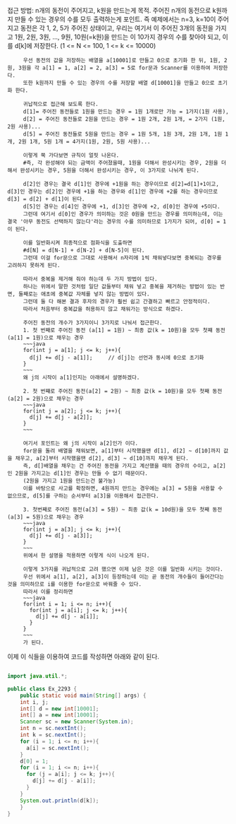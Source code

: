 접근 방법: n개의 동전이 주어지고, k원을 만드는게 목적.
         주어진 n개의 동전으로 k원까지 만들 수 있는 경우의 수를 모두 출력하는게 포인트.
         즉 예제에서는 n=3, k=10이 주어지고 동전은 각 1, 2, 5가 주어진 상태이고,
         우리는 여기서 이 주어진 3개의 동전을 가지고 1원, 2원, 3원, ..., 9원, 10원(=k원)을 만드는 이 10가지 경우의 수를 찾아야 되고, 이를 d[k]에 저장한다.
         (1 <= N <= 100, 1 <= k <= 10000)

         우선 동전의 값을 저장하는 배열을 a[10001]로 만들고 0으로 초기화 한 뒤, 1원, 2원, 3원을 각 a[1] = 1, a[2] = 2, a[3] = 5로 for문과 Scanner를 이용하여 저장한다.
         또한 k원까지 만들 수 있는 경우의 수를 저장할 배열 d[10001]을 만들고 0으로 초기화 한다.

         귀납적으로 접근해 보도록 한다.
         d[1]= 주어진 동전들로 1원을 만드는 경우 = 1원 1개로만 가능 = 1가지(1원 사용),
         d[2] = 주어진 동전들로 2원을 만드는 경우 = 1원 2개, 2원 1개, = 2가지 (1원, 2원 사용)...
         d[5] = 주어진 동전들로 5원을 만드는 경우 = 1원 5개, 1원 3개, 2원 1개, 1원 1개, 2원 1개, 5원 1개 = 4가지(1원, 2원, 5원 사용)...

         이렇게 쭉 가다보면 규칙이 얼핏 나온다.
         #즉, 각 완성해야 되는 금액이 주어졌을때, 1원을 더해서 완성시키는 경우, 2원을 더해서 완성시키는 경우, 5원을 더해서 완성시키는 경우, 이 3가지로 나뉘게 된다.

         d[2]인 경우는 결국 d[1]인 경우에 +1원을 하는 경우이므로 d[2]=d[1]+1이고, d[3]인 경우는 d[2]인 경우에 +1을 하는 경우와 d[1]인 경우에 +2를 하는 경우이므로 d[3] = d[2] + d[1]이 된다.
         d[5]인 경우는 d[4]인 경우에 +1, d[3]인 경우에 +2, d[0]인 경우에 +5이다.
         그런데 여기서 d[0]인 경우가 의미하는 것은 0원을 만드는 경우를 의미하는데, 이는 결국 '아무 동전도 선택하지 않는다'라는 경우의 수를 의미하므로 1가지가 되어, d[0] = 1 이 된다.

         이를 일반화시켜 최종적으로 점화식을 도출하면
         #d[N] = d[N-1] + d[N-2] + d[N-5]이 된다.
         그런데 이걸 for문으로 그대로 사용해서 n자리에 1씩 채워넣다보면 중복되는 경우를 고려하지 못하게 된다.

         따라서 중복을 제거해 줘야 하는데 두 가지 방법이 있다.
         하나는 위에서 말한 것처럼 일단 값들부터 채워 넣고 중복을 제거하는 방법이 있는 반면, 둘째로는 애초에 중복값 자체를 넣지 않는 방법이 있다.
         그런데 둘 다 해본 결과 후자의 경우가 훨씬 쉽고 간결하고 빠르고 안정적이다.
         따라서 처음부터 중복값을 허용하지 않고 채워가는 방식으로 하겠다.

         주어진 동전의 개수가 3가지이니 3가지로 나눠서 접근한다.
         1. 첫 번째로 주어진 동전 (a[1] = 1원) ~ 최종 값(k = 10원)을 모두 첫쨰 동전(a[1] = 1원)으로 채우는 경우
         ~~~java
         for(int j = a[1]; j <= k; j++){
           d[j] += d[j - a[1]];     // d[j]는 선언과 동시에 0으로 초기화
         }
         ~~~
         왜 j의 시작이 a[1]인지는 아래에서 설명하겠다.

         2. 첫 번쨰로 주어진 동전(a[2] = 2원) ~ 최종 값(k = 10원)을 모두 첫째 동전(a[2] = 2원)으로 채우는 경우
         ~~~java
         for(int j = a[2]; j <= k; j++){
           d[j] += d[j - a[2]];
         }
         ~~~

         여기서 포인트는 왜 j의 시작이 a[2]인가 이다.
         for문을 돌려 배열을 채워보면, a[1]부터 시작했을땐 d[1], d[2] ~ d[10]까지 값을 채우고, a[2]부터 시작했을땐 d[2], d[3] ~ d[10]까지 채우게 된다.
         즉, d[]배열을 채우는 건 주어진 동전을 가지고 계산했을 때의 경우의 수이고, a[2]인 2원을 가지고는 d[1]인 경우는 만들 수 없기 때문이다.
         (2원을 가지고 1원을 만드는건 불가능)
         이를 바탕으로 사고를 확장하면, 4원까지 만드는 경우에는 a[3] = 5원을 사용할 수 없으므로, d[5]를 구하는 순서부터 a[3]을 이용해서 접근한다.

         3. 첫번째로 주어진 동전(a[3] = 5원) ~ 최종 값(k = 10d원)을 모두 첫째 동전 (a[3] = 5원)으로 채우는 경우
         ~~~java
         for(int j = a[3]; j <= k; j++){
           d[j] += d[j - a[3]];
         }
         ~~~
         위에서 한 설명을 적용하면 이렇게 식이 나오게 된다.

         이렇게 3가지를 귀납적으로 고려 했으면 이제 남은 것은 이를 일반화 시키는 것이다.
         우선 위에서 a[1], a[2], a[3]이 등장하는데 이는 곧 동전의 개수들이 들어간다는 것을 의미하므로 i를 이용한 for문으로 바꿔줄 수 있다.
         따라서 이를 정리하면
         ~~~java
         for(int i = 1; i <= n; i++){
           for(int j = a[i]; j <= k; j++){
             d[j] += d[j - a[i]];
           }
         }
         ~~~
         가 된다.

이제 이 식들을 이용하여 코드를 작성하면 아래와 같이 된다.

~~~java

import java.util.*;

public class Ex_2293 {
	public static void main(String[] args) {
    int i, j;
    int[] d = new int[10001];
    int[] a = new int[10001];
    Scanner sc = new Scanner(System.in);
    int n = sc.nextInt();
    int k = sc.nextInt();
    for (i = 1; i <= n; i++){
      a[i] = sc.nextInt();
    }
    d[0] = 1;
    for (i = 1; i <= n; i++){
      for (j = a[i]; j <= k; j++){
        d[j] += d[j - a[i]];
      }
    }
    System.out.println(d[k]);
	}
}

~~~

